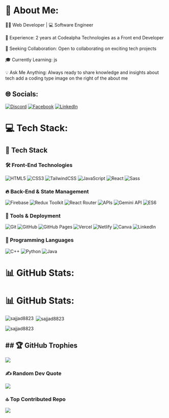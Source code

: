 # 💫 About Me:

👨‍💻 Web Developer  | 💻 Software Engineer <br><br>🔧 Experience: 2 years at Codealpha Technologies as a Front end Developer<br><br>🚀 Seeking Collaboration: Open to collaborating on exciting tech projects<br><br>🎓 Currently Learning: js <br><br>💡 Ask Me Anything: Always ready to share knowledge and insights about tech    add a coding type image on the right of the about me 

## 🌐 Socials:
[![Discord](https://img.shields.io/badge/Discord-%237289DA.svg?logo=discord&logoColor=white)](https://discord.com/channels/1341855778814034053/1341855779740848211) [![Facebook](https://img.shields.io/badge/Facebook-%231877F2.svg?logo=Facebook&logoColor=white)](https://www.facebook.com/profile.php?id=100077519214597)  [![LinkedIn](https://img.shields.io/badge/LinkedIn-%230077B5.svg?logo=linkedin&logoColor=white)](https://www.linkedin.com/in/sajjad-hussain-a77812278/) 

# 💻 Tech Stack:
## 🚀 Tech Stack  
### 🛠️ Front-End Technologies  
![HTML5](https://img.shields.io/badge/html5-%23E34F26.svg?style=for-the-badge&logo=html5&logoColor=white) ![CSS3](https://img.shields.io/badge/css3-%231572B6.svg?style=for-the-badge&logo=css3&logoColor=white) ![TailwindCSS](https://img.shields.io/badge/tailwindcss-%2338B2AC.svg?style=for-the-badge&logo=tailwind-css&logoColor=white) ![JavaScript](https://img.shields.io/badge/javascript-%23323330.svg?style=for-the-badge&logo=javascript&logoColor=%23F7DF1E) ![React](https://img.shields.io/badge/react-%2320232a.svg?style=for-the-badge&logo=react&logoColor=%2361DAFB) ![Sass](https://img.shields.io/badge/Sass-%23CC6699.svg?style=for-the-badge&logo=sass&logoColor=white)  

### 🔥 Back-End & State Management  
![Firebase](https://img.shields.io/badge/firebase-%23039BE5.svg?style=for-the-badge&logo=firebase) ![Redux Toolkit](https://img.shields.io/badge/redux%20toolkit-%23593d88.svg?style=for-the-badge&logo=redux&logoColor=white) ![React Router](https://img.shields.io/badge/React_Router-CA4245?style=for-the-badge&logo=react-router&logoColor=white) ![APIs](https://img.shields.io/badge/APIs-%23007ACC.svg?style=for-the-badge&logo=api&logoColor=white) ![Gemini API](https://img.shields.io/badge/Gemini%20API-%231572B6.svg?style=for-the-badge&logo=google&logoColor=white) ![ES6](https://img.shields.io/badge/ES6-%23F7DF1E.svg?style=for-the-badge&logo=javascript&logoColor=black)  

### 📌 Tools & Deployment  
![Git](https://img.shields.io/badge/git-%23F05033.svg?style=for-the-badge&logo=git&logoColor=white) ![GitHub](https://img.shields.io/badge/github-%23121011.svg?style=for-the-badge&logo=github&logoColor=white) ![GitHub Pages](https://img.shields.io/badge/github%20pages-121013?style=for-the-badge&logo=github&logoColor=white) ![Vercel](https://img.shields.io/badge/vercel-%23000000.svg?style=for-the-badge&logo=vercel&logoColor=white) ![Netlify](https://img.shields.io/badge/netlify-%23000000.svg?style=for-the-badge&logo=netlify&logoColor=#00C7B7) ![Canva](https://img.shields.io/badge/Canva-%2300C4CC.svg?style=for-the-badge&logo=Canva&logoColor=white) ![LinkedIn](https://img.shields.io/badge/LinkedIn-%230077B5.svg?style=for-the-badge&logo=linkedin&logoColor=white)  

### 🎯 Programming Languages  
![C++](https://img.shields.io/badge/C%2B%2B-%2300599C.svg?style=for-the-badge&logo=c%2B%2B&logoColor=white) ![Python](https://img.shields.io/badge/python-3670A0?style=for-the-badge&logo=python&logoColor=ffdd54) ![Java](https://img.shields.io/badge/java-%23ED8B00.svg?style=for-the-badge&logo=java&logoColor=white)  


# 📊 GitHub Stats:

# 📊 GitHub Stats:
<p>
  <img align="left" src="https://github-readme-stats.vercel.app/api/top-langs/?username=sajjad8823&theme=dark&hide_border=false&include_all_commits=true&count_private=true&layout=compact" alt="sajjad8823" />
</p>

<p>&nbsp;<img align="center" src="https://github-readme-stats.vercel.app/api?username=sajjad8823&theme=dark&hide_border=false&include_all_commits=true&count_private=true" alt="sajjad8823" /></p>

<p><img align="center" src="https://github-readme-streak-stats.herokuapp.com/?user=sajjad8823&theme=dark&hide_border=false" alt="sajjad8823" /></p>


## ## 🏆 GitHub Trophies
![](https://github-profile-trophy.vercel.app/?username=sajjad8823&theme=dark&no-frame=false&no-bg=true&margin-w=4)

### ✍️ Random Dev Quote
![](https://quotes-github-readme.vercel.app/api?type=horizontal&theme=radical)

### 🔝 Top Contributed Repo
![](https://github-contributor-stats.vercel.app/api?username=sajjad8823&limit=5&theme=dark&combine_all_yearly_contributions=true)



<!-- Proudly created with GPRM ( https://gprm.itsvg.in ) -->
